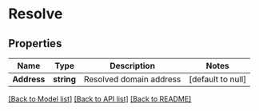 # Resolve

## Properties
Name | Type | Description | Notes
------------ | ------------- | ------------- | -------------
**Address** | **string** | Resolved domain address | [default to null]

[[Back to Model list]](../README.md#documentation-for-models) [[Back to API list]](../README.md#documentation-for-api-endpoints) [[Back to README]](../README.md)

